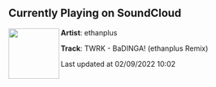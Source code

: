 ## Currently Playing on SoundCloud

[<img align="left" width="100" src="https://i1.sndcdn.com/artworks-LLJW07H0dNQ555Ut-ZyJFqA-t500x500.jpg">](https://soundcloud.com/ethanplus/twrk-badinga-ethanplus-remix)

**Artist**: ethanplus 

**Track**: TWRK - BaDINGA! (ethanplus Remix)

Last updated at 02/09/2022 10:02
